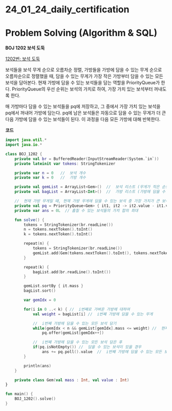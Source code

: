 # 24_01_24_daily_certification

# Problem Solving (Algorithm & SQL)

**BOJ 1202 보석 도둑**

[1202번: 보석 도둑](https://www.acmicpc.net/problem/1202)

보석들을 보석 무게 순으로 오름차순 정렬, 가방들을 가방에 담을 수 있는 무게 순으로 오름차순으로 정렬했을 때, 담을 수 있는 무게가 가장 작은 가방부터 담을 수 있는 모든 보석을 담아본다. 현재 가방에 담을 수 있는 보석들을 담는 역할을 PriorityQueue가 한다. PriorityQueue의 우선 순위는 보석의 가치로 하여, 가장 가치 있는 보석부터 꺼내도록 한다.

매 가방마다 담을 수 있는 보석들을 pq에 저장하고, 그 중에서 가장 가치 있는 보석을 pq에서 꺼내어 가방에 담는다. pq에 남은 보석들은 자동으로 담을 수 있는 무게가 더 큰 다음 가방에 담을 수 있는 보석들이 된다. 이 과정을 다음 모든 가방에 대해 반복한다.

**코드**

```kotlin
import java.util.*
import java.io.*

class BOJ_1202 {
    private val br = BufferedReader(InputStreamReader(System.`in`))
    private lateinit var tokens: StringTokenizer

    private var n = 0   //  보석 개수
    private var k = 0   //  가방 개수

    private val gemList = ArrayList<Gem>()  //  보석 리스트 (무게가 작은 순으로 정렬)
    private val bagList = ArrayList<Int>()  //  가방 리스트 (가방에 담을 수 있는 무게가 작은 순으로 정렬)

    //  현재 가방 무게일 때, 현재 가방 무게에 담을 수 있는 보석 중 가장 가치가 큰 보석을 꺼내줌
    private val pq = PriorityQueue<Gem> { it1, it2 -> it2.value - it1.value }
    private var ans = 0L  // 훔칠 수 있는 보석들의 가치 합의 최대

    fun solve() {
        tokens = StringTokenizer(br.readLine())
        n = tokens.nextToken().toInt()
        k = tokens.nextToken().toInt()

        repeat(n) {
            tokens = StringTokenizer(br.readLine())
            gemList.add(Gem(tokens.nextToken().toInt(), tokens.nextToken().toInt()))
        }

        repeat(k) {
            bagList.add(br.readLine().toInt())
        }

        gemList.sortBy { it.mass }
        bagList.sort()

        var gemIdx = 0

        for(i in 0 ..< k) { //  i번째로 가벼운 가방에 대하여
            val weight = bagList[i] //  i번째 가방에 담을 수 있는 무게

            //  i번째 가방에 담을 수 있는 모든 보석 담기
            while(gemIdx < n && gemList[gemIdx].mass <= weight) //  현재 보석을 i번째 가방에 담을 수 있을 경우
                pq.offer(gemList[gemIdx++])

            //  i번째 가방에 담을 수 있는 모든 보석 담은 후
            if(pq.isNotEmpty()) //  담을 수 있는 보석이 있을 경우
                ans += pq.poll().value  //  i번째 가방에 담을 수 있는 모든 보석들 중 가장 가치 있는 걸 담음, 나머지 보석들은 i+1번째 가방에 담을 수 있는 보석들이 됨
        }

        println(ans)
    }

    private class Gem(val mass : Int, val value : Int)
}

fun main() {
    BOJ_1202().solve()
}
```